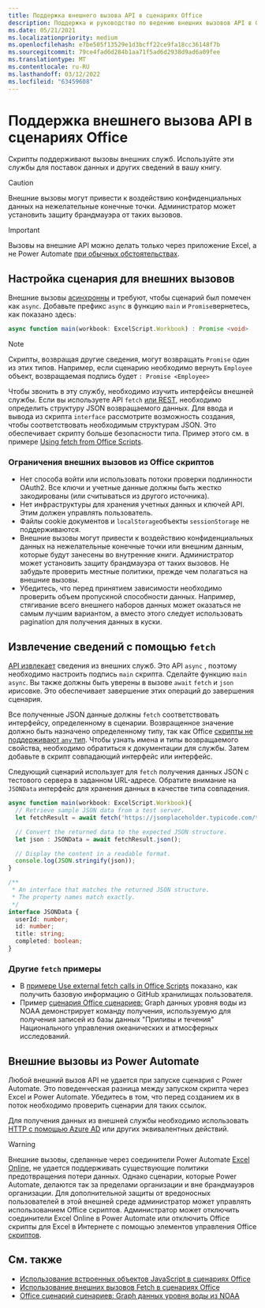 ```yaml
---
title: Поддержка внешнего вызова API в сценариях Office
description: Поддержка и руководство по ведению внешних вызовов API в Office Скрипт.
ms.date: 05/21/2021
ms.localizationpriority: medium
ms.openlocfilehash: e7be505f13529e1d3bcff22ce9fa18cc36148f7b
ms.sourcegitcommit: 79ce4fad6d284b1aa71f5ad6d2938d9ad6a09fee
ms.translationtype: MT
ms.contentlocale: ru-RU
ms.lasthandoff: 03/12/2022
ms.locfileid: "63459608"
---
```

# <a name="external-api-call-support-in-office-scripts"></a>Поддержка внешнего вызова API в сценариях Office

Скрипты поддерживают вызовы внешних служб. Используйте эти службы для поставок данных и других сведений в вашу книгу.

> [!CAUTION]
> Внешние вызовы могут привести к воздействию конфиденциальных данных на нежелательные конечные точки. Администратор может установить защиту брандмауэра от таких вызовов.

> [!IMPORTANT]
> Вызовы на внешние API можно делать только через приложение Excel, а не Power Automate [при обычных обстоятельствах](#external-calls-from-power-automate).

## <a name="configure-your-script-for-external-calls"></a>Настройка сценария для внешних вызовов

Внешние вызовы [асинхронны](https://developer.mozilla.org/docs/Learn/JavaScript/Asynchronous/Async_await) и требуют, чтобы сценарий был помечен как `async`. Добавьте префикс `async` в функцию `main` и `Promise`вернетесь, как показано здесь:

```typescript
async function main(workbook: ExcelScript.Workbook) : Promise <void>
```

> [!NOTE]
> Скрипты, возвращая другие сведения, могут возвращать `Promise` один из этих типов. Например, если сценарию необходимо вернуть `Employee` объект, возвращаемая подпись будет `: Promise <Employee>`

Чтобы звонить в эту службу, необходимо изучить интерфейсы внешней службы. Если вы используете API `fetch` [или REST](https://wikipedia.org/wiki/Representational_state_transfer), необходимо определить структуру JSON возвращаемого данных. Для ввода и вывода из скрипта `interface` рассмотрите возможность создания, чтобы соответствовать необходимым структурам JSON. Это обеспечивает скрипту больше безопасности типа. Пример этого см. в примере [Using fetch from Office Scripts](../resources/samples/external-fetch-calls.md).

### <a name="limitations-with-external-calls-from-office-scripts"></a>Ограничения внешних вызовов из Office скриптов

* Нет способа войти или использовать потоки проверки подлинности OAuth2. Все ключи и учетные данные должны быть жестко закодированы (или считываться из другого источника).
* Нет инфраструктуры для хранения учетных данных и ключей API. Этим должен управлять пользователь.
* Файлы cookie документов и `localStorage`объекты `sessionStorage` не поддерживаются.
* Внешние вызовы могут привести к воздействию конфиденциальных данных на нежелательные конечные точки или внешним данным, которые будут занесены во внутренние книги. Администратор может установить защиту брандмауэра от таких вызовов. Не забудьте проверить местные политики, прежде чем полагаться на внешние вызовы.
* Убедитесь, что перед принятием зависимости необходимо проверить объем пропускной способности данных. Например, стягивание всего внешнего наборов данных может оказаться не самым лучшим вариантом, а вместо этого следует использовать pagination для получения данных в куски.

## <a name="retrieve-information-with-fetch"></a>Извлечение сведений с помощью `fetch`

[API извлекает](https://developer.mozilla.org/docs/Web/API/Fetch_API) сведения из внешних служб. Это API `async` , поэтому необходимо настроить подпись `main` скрипта. Сделайте функцию `main` `async`. Вы также должны быть уверены в вызове `await` `fetch` и `json` ирисовке. Это обеспечивает завершение этих операций до завершения сценария.

Все полученные JSON данные должны `fetch` соответствовать интерфейсу, определенному в сценарии. Возвращенное значение должно быть назначено определенному типу, так как Office [скрипты не поддерживают `any` тип](typescript-restrictions.md#no-any-type-in-office-scripts). Чтобы узнать имена и типы возвращаемого свойства, необходимо обратиться к документации для службы. Затем добавьте в скрипт совпадающий интерфейс или интерфейс.

Следующий сценарий использует для `fetch` получения данных JSON с тестового сервера в заданном URL-адресе. Обратите внимание на `JSONData` интерфейс для хранения данных в качестве типа совпадения.

```TypeScript
async function main(workbook: ExcelScript.Workbook){
  // Retrieve sample JSON data from a test server.
  let fetchResult = await fetch('https://jsonplaceholder.typicode.com/todos/1');

  // Convert the returned data to the expected JSON structure.
  let json : JSONData = await fetchResult.json();

  // Display the content in a readable format.
  console.log(JSON.stringify(json));
}

/**
 * An interface that matches the returned JSON structure.
 * The property names match exactly.
 */
interface JSONData {
  userId: number;
  id: number;
  title: string;
  completed: boolean;
}
```

### <a name="other-fetch-samples"></a>Другие `fetch` примеры

* В [примере Use external fetch calls in Office Scripts](../resources/samples/external-fetch-calls.md) показано, как получить базовую информацию о GitHub хранилищах пользователя.
* Пример [сценария Office сценариев:](../resources/scenarios/noaa-data-fetch.md) Graph данных уровня воды из NOAA демонстрирует команду получения, используемую для получения записей из базы данных "Приливы и течения" Национального управления океанических и атмосферных исследований.

## <a name="external-calls-from-power-automate"></a>Внешние вызовы из Power Automate

Любой внешний вызов API не удается при запуске сценария с Power Automate. Это поведенческая разница между запуском скрипта через Excel и Power Automate. Убедитесь в том, что перед созданием их в поток необходимо проверить сценарии для таких ссылок.

Для получения данных из внешней службы необходимо использовать [HTTP с помощью Azure AD](/connectors/webcontents/) или других эквивалентных действий.

> [!WARNING]
> Внешние вызовы, сделанные через соединители Power Automate [Excel Online](/connectors/excelonlinebusiness), не удается поддерживать существующие политики предотвращения потери данных. Однако сценарии, которые Power Automate, делаются так за пределами организации и вне брандмауэров организации. Для дополнительной защиты от вредоносных пользователей в этой внешней среде администратор может управлять использованием Office скриптов. Администратор может отключить соединители Excel Online в Power Automate или отключить Office скрипты для Excel в Интернете с помощью элементов управления Office [скриптов](/microsoft-365/admin/manage/manage-office-scripts-settings).

## <a name="see-also"></a>См. также

* [Использование встроенных объектов JavaScript в сценариях Office](javascript-objects.md)
* [Использование внешних вызовов Fetch в сценариях Office](../resources/samples/external-fetch-calls.md)
* [Office сценарий сценариев: Graph данных уровня воды из NOAA](../resources/scenarios/noaa-data-fetch.md)
